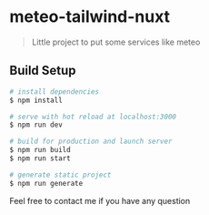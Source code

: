 # meteo-tailwind-nuxt

> Little project to put some services like meteo

## Build Setup

```bash
# install dependencies
$ npm install

# serve with hot reload at localhost:3000
$ npm run dev

# build for production and launch server
$ npm run build
$ npm run start

# generate static project
$ npm run generate
```
Feel free to contact me if you have any question

